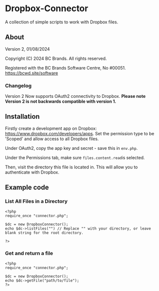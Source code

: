 # Dropbox-Connector
A collection of simple scripts to work with Dropbox files.

## About
Version 2, 01/08/2024

Copyright (C) 2024 BC Brands. All rights reserved.

Registered with the BC Brands Software Centre, No #00051.
https://bcwd.site/software

### Changelog
Version 2     Now supports OAuth2 connectivity to Dropbox.
**Please note Version 2 is not backwards compatible with version 1.**

## Installation
Firstly create a development app on Dropbox: https://www.dropbox.com/developers/apps.
Set the permission type to be 'Scoped' and allow access to all Dropbox files.

Under OAuth2, copy the app key and secret - save this in `env.php`.

Under the Permissions tab, make sure `files.content.read`is selected.

Then, visit the directory this file is located in. This will allow you to authenticate with Dropbox.

## Example code
### List All Files in a Directory
```
<?php
require_once "connector.php";

$dc = new DropboxConnector();
echo $dc->listFiles("") // Replace "" with your directory, or leave blank string for the root directory.

?>
```

### Get and return a file
```
<?php
require_once "connector.php";

$dc = new DropboxConnector();
echo $dc->getFile("path/to/file");
?>
```